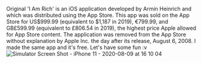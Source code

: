 Original 'I Am Rich' is an iOS application developed by Armin Heinrich and which was distributed using the App Store. This app was sold on the App Store for US$999.99 (equivalent to $1,187 in 2019), €799.99, and GB£599.99 (equivalent to £806.54 in 2019), the highest price Apple allowed for App Store content. The application was removed from the App Store without explanation by Apple Inc. the day after its release, August 6, 2008.
I made the same app and it's free. Let's have some fun :v
![Simulator Screen Shot - iPhone 11 - 2020-08-09 at 16 10 04](https://user-images.githubusercontent.com/25341181/89729844-4011aa00-da5b-11ea-9013-ee58cd27b027.png)
